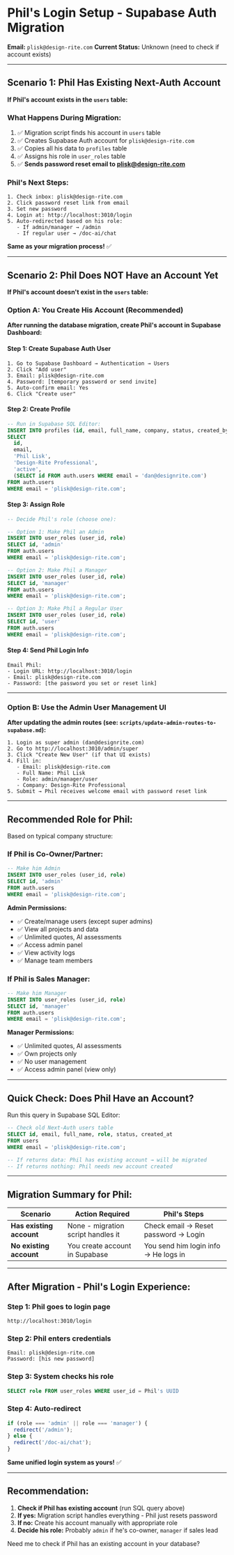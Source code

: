 # Phil's Login Setup - Supabase Auth Migration

**Email:** `plisk@design-rite.com`
**Current Status:** Unknown (need to check if account exists)

---

## Scenario 1: Phil Has Existing Next-Auth Account

**If Phil's account exists in the `users` table:**

### What Happens During Migration:
1. ✅ Migration script finds his account in `users` table
2. ✅ Creates Supabase Auth account for `plisk@design-rite.com`
3. ✅ Copies all his data to `profiles` table
4. ✅ Assigns his role in `user_roles` table
5. ✅ **Sends password reset email to plisk@design-rite.com**

### Phil's Next Steps:
```
1. Check inbox: plisk@design-rite.com
2. Click password reset link from email
3. Set new password
4. Login at: http://localhost:3010/login
5. Auto-redirected based on his role:
   - If admin/manager → /admin
   - If regular user → /doc-ai/chat
```

**Same as your migration process!** ✅

---

## Scenario 2: Phil Does NOT Have an Account Yet

**If Phil's account doesn't exist in the `users` table:**

### Option A: You Create His Account (Recommended)

**After running the database migration, create Phil's account in Supabase Dashboard:**

#### Step 1: Create Supabase Auth User
```
1. Go to Supabase Dashboard → Authentication → Users
2. Click "Add user"
3. Email: plisk@design-rite.com
4. Password: [temporary password or send invite]
5. Auto-confirm email: Yes
6. Click "Create user"
```

#### Step 2: Create Profile
```sql
-- Run in Supabase SQL Editor:
INSERT INTO profiles (id, email, full_name, company, status, created_by)
SELECT
  id,
  email,
  'Phil Lisk',
  'Design-Rite Professional',
  'active',
  (SELECT id FROM auth.users WHERE email = 'dan@designrite.com')
FROM auth.users
WHERE email = 'plisk@design-rite.com';
```

#### Step 3: Assign Role
```sql
-- Decide Phil's role (choose one):

-- Option 1: Make Phil an Admin
INSERT INTO user_roles (user_id, role)
SELECT id, 'admin'
FROM auth.users
WHERE email = 'plisk@design-rite.com';

-- Option 2: Make Phil a Manager
INSERT INTO user_roles (user_id, role)
SELECT id, 'manager'
FROM auth.users
WHERE email = 'plisk@design-rite.com';

-- Option 3: Make Phil a Regular User
INSERT INTO user_roles (user_id, role)
SELECT id, 'user'
FROM auth.users
WHERE email = 'plisk@design-rite.com';
```

#### Step 4: Send Phil Login Info
```
Email Phil:
- Login URL: http://localhost:3010/login
- Email: plisk@design-rite.com
- Password: [the password you set or reset link]
```

---

### Option B: Use the Admin User Management UI

**After updating the admin routes (see: `scripts/update-admin-routes-to-supabase.md`):**

```
1. Login as super admin (dan@designrite.com)
2. Go to http://localhost:3010/admin/super
3. Click "Create New User" (if that UI exists)
4. Fill in:
   - Email: plisk@design-rite.com
   - Full Name: Phil Lisk
   - Role: admin/manager/user
   - Company: Design-Rite Professional
5. Submit → Phil receives welcome email with password reset link
```

---

## Recommended Role for Phil:

Based on typical company structure:

### If Phil is Co-Owner/Partner:
```sql
-- Make him Admin
INSERT INTO user_roles (user_id, role)
SELECT id, 'admin'
FROM auth.users
WHERE email = 'plisk@design-rite.com';
```

**Admin Permissions:**
- ✅ Create/manage users (except super admins)
- ✅ View all projects and data
- ✅ Unlimited quotes, AI assessments
- ✅ Access admin panel
- ✅ View activity logs
- ✅ Manage team members

### If Phil is Sales Manager:
```sql
-- Make him Manager
INSERT INTO user_roles (user_id, role)
SELECT id, 'manager'
FROM auth.users
WHERE email = 'plisk@design-rite.com';
```

**Manager Permissions:**
- ✅ Unlimited quotes, AI assessments
- ✅ Own projects only
- ✅ No user management
- ✅ Access admin panel (view only)

---

## Quick Check: Does Phil Have an Account?

Run this query in Supabase SQL Editor:

```sql
-- Check old Next-Auth users table
SELECT id, email, full_name, role, status, created_at
FROM users
WHERE email = 'plisk@design-rite.com';

-- If returns data: Phil has existing account → will be migrated
-- If returns nothing: Phil needs new account created
```

---

## Migration Summary for Phil:

| Scenario | Action Required | Phil's Steps |
|----------|----------------|--------------|
| **Has existing account** | None - migration script handles it | Check email → Reset password → Login |
| **No existing account** | You create account in Supabase | You send him login info → He logs in |

---

## After Migration - Phil's Login Experience:

### Step 1: Phil goes to login page
```
http://localhost:3010/login
```

### Step 2: Phil enters credentials
```
Email: plisk@design-rite.com
Password: [his new password]
```

### Step 3: System checks his role
```sql
SELECT role FROM user_roles WHERE user_id = Phil's UUID
```

### Step 4: Auto-redirect
```javascript
if (role === 'admin' || role === 'manager') {
  redirect('/admin');
} else {
  redirect('/doc-ai/chat');
}
```

**Same unified login system as yours!** ✅

---

## Recommendation:

1. **Check if Phil has existing account** (run SQL query above)
2. **If yes:** Migration script handles everything - Phil just resets password
3. **If no:** Create his account manually with appropriate role
4. **Decide his role:** Probably `admin` if he's co-owner, `manager` if sales lead

Need me to check if Phil has an existing account in your database?
